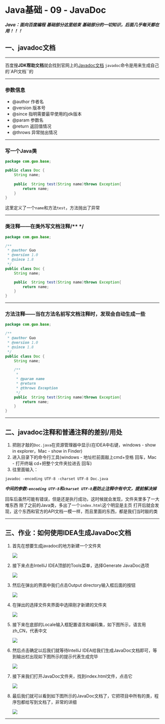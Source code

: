 # Java基础 - 09 - JavaDoc

***Java：面向百度编程***
***基础部分这里结束***
***基础部分的一切知识，后面几乎每天都在用！！！***

## 一、javadoc文档

---

百度搜**JDK帮助文档**就会找到官网上的[Javadoc文档](https://www.oracle.com/cn/java/technologies/java-se-api-doc.html)
`javadoc`命令是用来生成自己的`API文档``的

---

### 参数信息

- @author 作者名
- @version 版本号
- @since 指明需要最早使用的jdk版本
- @param 参数名
- @return 返回值情况
- @throws 异常抛出情况

---

### 写一个Java类

```java
package com.guo.base;

public class Doc {
    String name;
  
    public  String test(String name)throws Exception{
        return name;
    }
}

```

这里定义了一个`name`和方法`test`，方法抛出了异常

---

### 类注释——在类外写文档注释/**      */

```java
package com.guo.base;

/**
 * @author Guo
 * @version 1.0
 * @since 1.8
 */
public class Doc {
    String name;

    public  String test(String name)throws Exception{
        return name;
    }
}
```

---

### 方法注释——当在方法名前写文档注释时，发现会自动生成一些

```java
package com.guo.base;

/**
 * @author Guo
 * @version 1.0
 * @since 1.8
 */
public class Doc {
    String name;

    /**
     *
     * @param name
     * @return
     * @throws Exception
     */
    public  String test(String name)throws Exception{
        return name;
    }
}
```

---

## 二、javadoc注释和普通注释的差别/用处

1. 把刚才敲的`Doc.java`在资源管理器中显示(在IDEA中右键，windows - show in explorer，Mac - show in Finder)
2. 进入目录下的命令行工具(windows - 地址栏前面敲上cmd+空格 回车，Mac - 打开终端 cd+把整个文件夹拉进去 回车)
3. 往里面输入：

```shell
javadoc -encoding UTF-8 -charset UTF-8 Doc.java
```

***中间的参数`-encoding UTF-8`和`charset UTF-8`是防止注释中有中文，提前解决掉***

回车后虽然可能有错误，但是还是执行成功，这时候就会发现，文件夹里多了一大堆东西
除了之前的Java类，多出了一个`index.html`这个明显是主页
打开后就会发现，这个东西和官方的API文档一模一样，而且里面的东西，都是我们当时敲的类

---

## 三、作业：如何使用IDEA生成JavaDoc文档

1. 首先在想要生成javadoc的地方新建一个文件夹

   ![](https://img2020.cnblogs.com/blog/2057077/202006/2057077-20200617163157430-778096286.png)

2. 接下来点击IntelliJ IDEA顶部的Tools菜单，选择Generate JavaDoc选项

   ![](https://img2020.cnblogs.com/blog/2057077/202006/2057077-20200617163307205-856920459.png)

3. 然后在弹出的界面中我们点击Output directory输入框后面的按钮

   ![](https://img2020.cnblogs.com/blog/2057077/202006/2057077-20200617163507820-473695204.png)

4. 在弹出的选择文件夹界面中选择刚才新建的文件夹

   ![](https://img2020.cnblogs.com/blog/2057077/202006/2057077-20200617163534956-1544021805.png)

5. 接下来在底部的Locale输入框配置语言和编码集，如下图所示，语言用zh_CN，代表中文

   ![](https://img2020.cnblogs.com/blog/2057077/202006/2057077-20200617163554656-1784809620.png)

6. 然后点击确定以后我们就等待IntelliJ IDEA给我们生成JavaDoc文档即可，等到输出栏出现如下图所示的提示代表生成完毕

   ![](https://img2020.cnblogs.com/blog/2057077/202006/2057077-20200617163642117-1187209024.png)

7. 接下来我们打开JavaDoc文件夹，找到index.html文件，点击它

   ![](https://img2020.cnblogs.com/blog/2057077/202006/2057077-20200617163749558-1765163876.png)

8. 最后我们就可以看到如下图所示的JavaDoc文档了，它把项目中所有的类，程序包都给写到文档了，非常的详细

	![](https://img2020.cnblogs.com/blog/2057077/202006/2057077-20200617163809215-1996803601.png)

---

